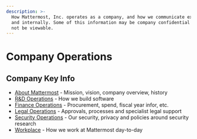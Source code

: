 ```yaml
---
description: >-
  How Mattermost, Inc. operates as a company, and how we communicate externally
  and internally. Some of this information may be company confidential and may
  not be viewable.
---
```


# Company Operations

## Company Key Info

* [About Mattermost](../../company/about-mattermost/#mission) - Mission, vision, company overview, history
* [R&D Operations](https://handbook.mattermost.com/operations/research-and-development) - How we build software
* [Finance Operations](https://handbook.mattermost.com/operations/finance) - Procurement, spend, fiscal year infor, etc. 
* [Legal Operations](https://handbook.mattermost.com/operations/legal) - Approvals, processes and specialist legal support
* [Security Operations](https://handbook.mattermost.com/operations/security) - Our security, privacy and policies around security research 
* [Workplace](https://handbook.mattermost.com/operations/workplace) - How we work at Mattermost day-to-day

